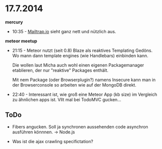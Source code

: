 # 17.7.2014

**mercury**

- 10:35 - [Mailtrap.io](http://mailtrap.io) sieht ganz nett und nützlich aus.


**meteor meetup**

- 21:15 - Meteor nutzt (seit 0.8) Blaze als reaktives Templating Gedöns. Wo mann dann template engines (wie Handlebars) einbinden kann.

    Die wollen laut Micha auch wohl einen eigenen Packagemanager etablieren, der nur "reaktive" Packages enthält.

    Mit nem Package (oder Browserplugin?) namens Insecure kann man in der Browserconsole so arbeiten wie auf der MongoDB direkt.

- 22:40 - Interessant ist, wie groß eine Meteor App (kb size) im Vergleich zu ähnlichen apps ist. Vllt mal bei TodoMVC gucken…



## ToDo

- Fibers angucken. Soll ja synchronen aussehenden code asynchron ausführen könnnen. -> Node.js

- Was ist die ajax crawling specifictation?
